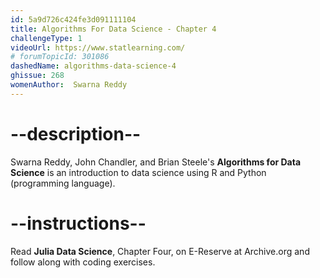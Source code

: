 ```yaml
---
id: 5a9d726c424fe3d091111104
title: Algorithms For Data Science - Chapter 4
challengeType: 1
videoUrl: https://www.statlearning.com/
# forumTopicId: 301086
dashedName: algorithms-data-science-4
ghissue: 268
womenAuthor:  Swarna Reddy
---
```


# --description--

Swarna Reddy, John Chandler, and Brian Steele's __Algorithms for Data Science__ is an introduction to data science using R and Python (programming language).

# --instructions--

Read __Julia Data Science__, Chapter Four, on E-Reserve at Archive.org and follow along with coding exercises. 